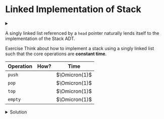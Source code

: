 # Linked Implementation of Stack

<div id="outcomes"><details><summary></summary>

* Implement the core operations of stack efficiently (linked base).

</details></div>

A singly linked list referenced by a `head` pointer naturally lends itself to the implementation of the Stack ADT.

<span class="tag">Exercise</span> Think about how to implement a stack using a singly linked list 
such that the core operations are **constant time**. 

| Operation | How? | Time    |
| --------- | ---- | :-------: |
| `push`    |      |  $\Omicron(1)$ |
| `pop`     |      |  $\Omicron(1)$ |
| `top`     |      |  $\Omicron(1)$ |
| `empty`   |      |  $\Omicron(1)$ |

<details class="solution" data-release="Sep 29, 2023 17:00:00">
<summary>Solution</summary>

The top of the stack would be the HEAD node of the singly linked list. This
works because every time we want to `push` an additional value to the stack,
we would create a new node and set it as the new HEAD node (with its `.next`
pointing to the original HEAD node, or NULL if the stack was empty). Then when
we want to `pop` a value from the top of the stack, we set the
HEAD to the current HEAD node's `.next`. As such, the HEAD node will always be
at the top of the stack, and calling `top` would return the value of the HEAD
node.

| Operation | How?                                     | Time    |
| --------- | ---------------------------------------- | :-----: |
| `push`    |  prepend the list and update the `head`  |  $\Omicron(1)$ |
| `pop`     |  delete from front: `head = head.next`   |  $\Omicron(1)$ |
| `top`     |  return `head.data`                      |  $\Omicron(1)$ |
| `empty`   |  check if `head` is `null`               |  $\Omicron(1)$ |

</details>